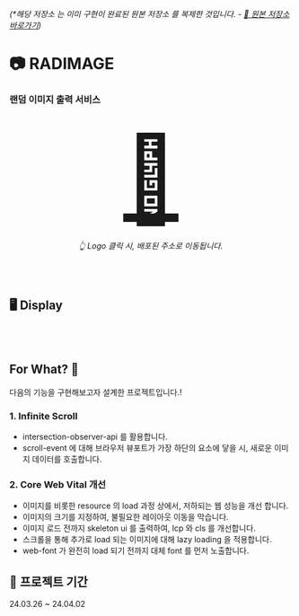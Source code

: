 _(\*해당 저장소 는 이미 구현이 완료된 원본 저장소 를 복제한 것입니다. - [🔗 원본 저장소 바로가기](https://github.com/secondflow02/InfoNavi))_

# 📷 RADIMAGE

### 랜덤 이미지 출력 서비스

<div align="center">

<h1><a href="https://radimage.vercel.app/" style="font-size: 150px;">🌠</a></h1>

_👆 Logo 클릭 시, 배포된 주소로 이동됩니다._

</div>

<br/>
<br/>

## 🖥️ Display

<div align="center">

</div>

<br/>
<br/>

## For What? 🤔

다음의 기능을 구현해보고자 설계한 프로젝트입니다.!

### 1. Infinite Scroll

- intersection-observer-api 를 활용합니다.
- scroll-event 에 대해 브라우저 뷰포트가 가장 하단의 요소에 닿을 시, 새로운 이미지 데이터를 호출합니다.

### 2. Core Web Vital 개선

- 이미지를 비롯한 resource 의 load 과정 상에서, 저하되는 웹 성능을 개선 합니다.
- 이미지의 크기를 지정하여, 불필요한 레이아웃 이동을 막습니다.
- 이미지 로드 전까지 skeleton ui 를 출력하여, lcp 와 cls 를 개선합니다.
- 스크롤을 통해 추가로 load 되는 이미지에 대해 lazy loading 을 적용합니다.
- web-font 가 완전히 load 되기 전까지 대체 font 를 먼저 노출합니다.

## 📅 프로젝트 기간

24.03.26 ~ 24.04.02
